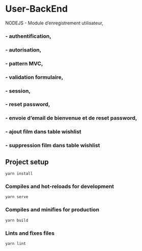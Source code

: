 # User-BackEnd

NODEJS - Module d’enregistrement utilisateur, 

### - authentification, 
### - autorisation, 
### - pattern MVC, 
### - validation formulaire, 
### - session, 
### - reset password, 
### - envoie d’email de bienvenue et de reset password,
### - ajout film dans table wishlist
### - suppression film dans table wishlist

## Project setup
```
yarn install
```

### Compiles and hot-reloads for development
```
yarn serve
```

### Compiles and minifies for production
```
yarn build
```

### Lints and fixes files
```
yarn lint
```
